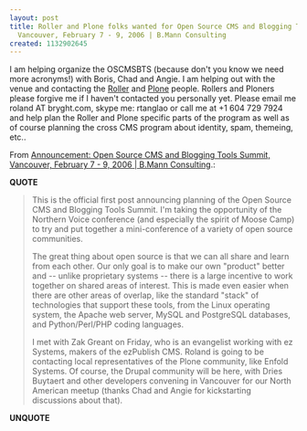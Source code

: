 ```yaml
---
layout: post
title: Roller and Plone folks wanted for Open Source CMS and Blogging Tools Summit,
  Vancouver, February 7 - 9, 2006 | B.Mann Consulting
created: 1132902645
---
```

<p>I am helping organize the OSCMSBTS (because don't you know we need more acronyms!) with Boris, Chad and Angie. I am helping out with the venue and contacting the <a href="http://www.rollerweblogger.org/page/project">Roller</a> and <a href="http://plone.org/">Plone</a> people. Rollers and Ploners please forgive me if I haven't contacted you personally yet. Please email me roland AT bryght.com, skype me: rtanglao or call me at +1 604 729 7924 and help  plan the Roller and Plone specific parts of the program as well as of course planning the cross CMS program about identity, spam, themeing, etc..</p>

<p>From <a href="http://www.bmannconsulting.com/blog/bmann/announcement-open-source-cms-and-blogging-tools-summit-vancouver-february-7-9-2006#new">Announcement: Open Source CMS and Blogging Tools Summit, Vancouver, February 7 - 9, 2006 | B.Mann Consulting</a>.:</p>
<p><b>QUOTE</b></p><blockquote><p>This is the official first post announcing planning of the Open Source CMS and Blogging Tools Summit. I'm taking the opportunity of the Northern Voice conference (and especially the spirit of Moose Camp) to try and put together a mini-conference of a variety of open source communities.
</p>
<p>The great thing about open source is that we can all share and learn from each other. Our only goal is to make our own "product" better and -- unlike proprietary systems -- there is a large incentive to work together on shared areas of interest. This is made even easier when there are other areas of overlap, like the standard "stack" of technologies that support these tools, from the Linux operating system, the Apache web server, MySQL and PostgreSQL databases, and Python/Perl/PHP coding languages.
</p>
<p>I met with Zak Greant on Friday, who is an evangelist working with ez Systems, makers of the ezPublish CMS. Roland is going to be contacting local representatives of the Plone community, like Enfold Systems. Of course, the Drupal community will be here, with Dries Buytaert and other developers convening in Vancouver for our North American meetup (thanks Chad and Angie for kickstarting discussions about that).</p></blockquote><p><b>UNQUOTE</b></p>

